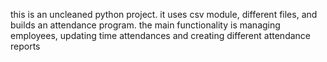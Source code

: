 this is an uncleaned python project.
it uses csv module, different files, and builds an attendance program.
the main functionality is managing employees, updating time attendances and creating different attendance reports
